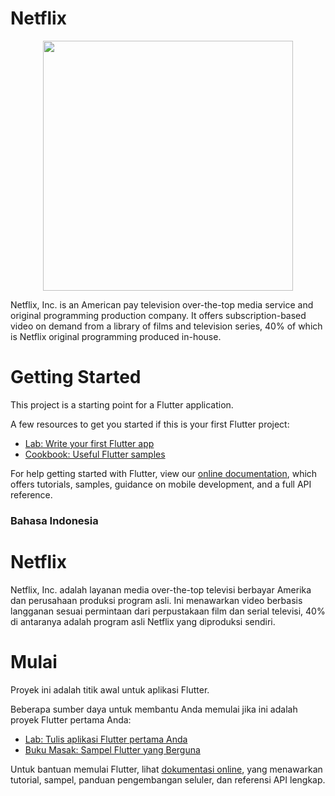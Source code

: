 # Netflix
<p align="center"><a href="https://www.netflix.com/" target="_blank"><img src="https://assets.stickpng.com/images/580b57fcd9996e24bc43c529.png" width="400"></a></p>

Netflix, Inc. is an American pay television over-the-top media service and original programming production company. It offers subscription-based video on demand from a library of films and television series, 40% of which is Netflix original programming produced in-house.

# Getting Started

This project is a starting point for a Flutter application.

A few resources to get you started if this is your first Flutter project:

- [Lab: Write your first Flutter app](https://flutter.dev/docs/get-started/codelab)
- [Cookbook: Useful Flutter samples](https://flutter.dev/docs/cookbook)

For help getting started with Flutter, view our
[online documentation](https://flutter.dev/docs), which offers tutorials,
samples, guidance on mobile development, and a full API reference.

### Bahasa Indonesia

# Netflix

Netflix, Inc. adalah layanan media over-the-top televisi berbayar Amerika dan perusahaan produksi program asli. Ini menawarkan video berbasis langganan sesuai permintaan dari perpustakaan film dan serial televisi, 40% di antaranya adalah program asli Netflix yang diproduksi sendiri.

# Mulai

Proyek ini adalah titik awal untuk aplikasi Flutter.

Beberapa sumber daya untuk membantu Anda memulai jika ini adalah proyek Flutter pertama Anda:

- [Lab: Tulis aplikasi Flutter pertama Anda](https://flutter.dev/docs/get-started/codelab)
- [Buku Masak: Sampel Flutter yang Berguna](https://flutter.dev/docs/cookbook)

Untuk bantuan memulai Flutter, lihat
[dokumentasi online](https://flutter.dev/docs), yang menawarkan tutorial,
sampel, panduan pengembangan seluler, dan referensi API lengkap.
